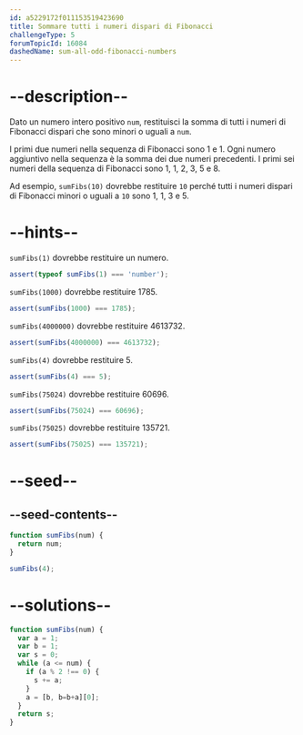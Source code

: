 ```yaml
---
id: a5229172f011153519423690
title: Sommare tutti i numeri dispari di Fibonacci
challengeType: 5
forumTopicId: 16084
dashedName: sum-all-odd-fibonacci-numbers
---
```


# --description--

Dato un numero intero positivo `num`, restituisci la somma di tutti i numeri di Fibonacci dispari che sono minori o uguali a `num`.

I primi due numeri nella sequenza di Fibonacci sono 1 e 1. Ogni numero aggiuntivo nella sequenza è la somma dei due numeri precedenti. I primi sei numeri della sequenza di Fibonacci sono 1, 1, 2, 3, 5 e 8.

Ad esempio, `sumFibs(10)` dovrebbe restituire `10` perché tutti i numeri dispari di Fibonacci minori o uguali a `10` sono 1, 1, 3 e 5.

# --hints--

`sumFibs(1)` dovrebbe restituire un numero.

```js
assert(typeof sumFibs(1) === 'number');
```

`sumFibs(1000)` dovrebbe restituire 1785.

```js
assert(sumFibs(1000) === 1785);
```

`sumFibs(4000000)` dovrebbe restituire 4613732.

```js
assert(sumFibs(4000000) === 4613732);
```

`sumFibs(4)` dovrebbe restituire 5.

```js
assert(sumFibs(4) === 5);
```

`sumFibs(75024)` dovrebbe restituire 60696.

```js
assert(sumFibs(75024) === 60696);
```

`sumFibs(75025)` dovrebbe restituire 135721.

```js
assert(sumFibs(75025) === 135721);
```

# --seed--

## --seed-contents--

```js
function sumFibs(num) {
  return num;
}

sumFibs(4);
```

# --solutions--

```js
function sumFibs(num) {
  var a = 1;
  var b = 1;
  var s = 0;
  while (a <= num) {
    if (a % 2 !== 0) {
      s += a;
    }
    a = [b, b=b+a][0];
  }
  return s;
}
```
